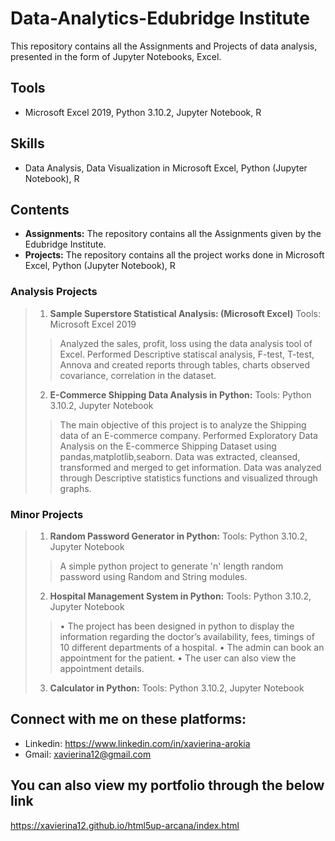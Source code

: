 # Data-Analytics-Edubridge Institute
This repository contains all the Assignments and Projects of data analysis, presented in the form of Jupyter Notebooks, Excel.

## Tools
* Microsoft Excel 2019, Python 3.10.2, Jupyter Notebook, R

## Skills
* Data Analysis, Data Visualization in Microsoft Excel, Python (Jupyter Notebook), R

## Contents
* **Assignments:** The repository contains all the Assignments given by the Edubridge Institute. 
* **Projects:** The repository contains all the project works done in Microsoft Excel, Python (Jupyter Notebook), R
### Analysis Projects
>1. **Sample Superstore Statistical Analysis: (Microsoft Excel)**  Tools: Microsoft Excel 2019 
>> Analyzed the sales, profit, loss using the data analysis tool of Excel. 
>> Performed Descriptive statiscal analysis, F-test, T-test, Annova and 
>> created reports through tables, charts 
>> observed covariance, correlation in the dataset.
>2. **E-Commerce Shipping Data Analysis in Python:** Tools: Python 3.10.2, Jupyter Notebook
>> The main objective of this project is to analyze the Shipping data of an E-commerce company. 
>> Performed Exploratory Data Analysis on the E-commerce Shipping Dataset using pandas,matplotlib,seaborn. 
>> Data was extracted, cleansed, transformed and merged to get information. 
>> Data was analyzed through Descriptive statistics functions and visualized through graphs. 

### Minor Projects
>1. **Random Password Generator in Python:** Tools: Python 3.10.2, Jupyter Notebook
>> A simple python project to generate 'n' length random password using Random and String modules. 
>2. **Hospital Management System in Python:** Tools: Python 3.10.2, Jupyter Notebook
>> •	The project has been designed in python to display the information regarding the doctor’s availability, fees, timings of 10 different departments of a hospital. 
•	The admin can book an appointment for the patient.
•	The user can also view the appointment details. 
>3. **Calculator in Python:** Tools: Python 3.10.2, Jupyter Notebook



## Connect with me on these platforms:
* Linkedin:  https://www.linkedin.com/in/xavierina-arokia 
* Gmail: xavierina12@gmail.com 


## You can also view my portfolio through the below link
https://xavierina12.github.io/html5up-arcana/index.html
